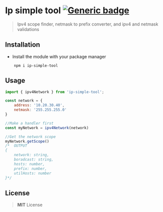 #  Ip simple tool [![Generic badge](https://img.shields.io/badge/status-in_progress-yellow.svg)](https://shields.io/)

> Ipv4 scope finder, netmask to prefix converter, and ipv4 and netmask validations

##  Installation

- Install the module with your package manager

```shell
	npm i ip-simple-tool
```

##  Usage

```javascript
import { ipv4Network } from 'ip-simple-tool';

const network = { 
	address: '10.20.30.40', 
	netmask: '255.255.255.0' 
}

//Make a handler first
const myNetwork = ipv4Network(network)

//Get the network scope
myNetwork.getScope()
/*  OUTPUT
{
	network: string,
	boradcast: string,
	hosts: number,
	prefix: number,
	utilHosts: number
}*/
```

## License

> **MIT** License


